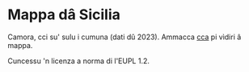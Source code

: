 # Mappa dâ Sicilia

Camora, cci su' sulu i cumuna (dati dû 2023). Ammacca [cca](https://giancarloantonucci.github.io/mappa-sicilia/) pi vìdiri â mappa.

Cuncessu 'n licenza a norma di l'EUPL 1.2.

